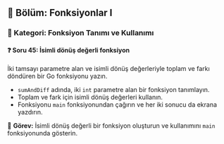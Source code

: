 ## 📘 Bölüm: Fonksiyonlar I  
### 🔹 Kategori: Fonksiyon Tanımı ve Kullanımı  
#### ❓ Soru 45: İsimli dönüş değerli fonksiyon

İki tamsayı parametre alan ve isimli dönüş değerleriyle toplam ve farkı döndüren bir Go fonksiyonu yazın.

- `sumAndDiff` adında, iki `int` parametre alan bir fonksiyon tanımlayın.
- Toplam ve fark için isimli dönüş değerleri kullanın.
- Fonksiyonu `main` fonksiyonundan çağırın ve her iki sonucu da ekrana yazdırın.

🔧 **Görev:** İsimli dönüş değerli bir fonksiyon oluşturun ve kullanımını `main` fonksiyonunda gösterin.
